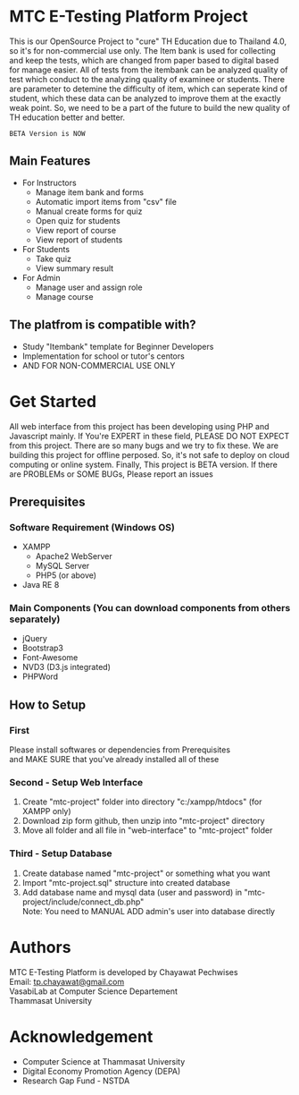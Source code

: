 # MTC E-Testing Platform Project
This is our OpenSource Project to "cure" TH Education due to Thailand 4.0, so it's for non-commercial use only.
The Item bank is used for collecting and keep the tests, which are changed from paper based to digital based for manage easier.
All of tests from the itembank can be analyzed quality of test which conduct to the analyzing quality of examinee or students.
There are parameter to detemine the difficulty of item, which can seperate kind of student, which these data can be analyzed to improve them at the exactly weak point.
So, we need to be a part of the future to build the new quality of TH education better and better.

```
BETA Version is NOW
```

## Main Features
* For Instructors
  * Manage item bank and forms
  * Automatic import items from "csv" file
  * Manual create forms for quiz
  * Open quiz for students
  * View report of course
  * View report of students
* For Students
  * Take quiz
  * View summary result
* For Admin
  * Manage user and assign role
  * Manage course

## The platfrom is compatible with?
* Study "Itembank" template for Beginner Developers
* Implementation for school or tutor's centors
* AND FOR NON-COMMERCIAL USE ONLY

# Get Started
All web interface from this project has been developing using PHP and Javascript mainly.
If You're EXPERT in these field, PLEASE DO NOT EXPECT from this project. There are so many bugs and we try to fix these.
We are building this project for offline perposed. So, it's not safe to deploy on cloud computing or online system.
Finally, This project is BETA version. If there are PROBLEMs or SOME BUGs, Please report an issues

## Prerequisites
### Software Requirement (Windows OS)
* XAMPP
  * Apache2 WebServer
  * MySQL Server
  * PHP5 (or above)
* Java RE 8

### Main Components (You can download components from others separately)
* jQuery
* Bootstrap3
* Font-Awesome
* NVD3 (D3.js integrated)
* PHPWord

## How to Setup

### First
Please install softwares or dependencies from Prerequisites<br>
and MAKE SURE that you've already installed all of these

### Second - Setup Web Interface
1. Create "mtc-project" folder into directory "c:/xampp/htdocs" (for XAMPP only)
2. Download zip form github, then unzip into "mtc-project" directory
3. Move all folder and all file in "web-interface" to "mtc-project" folder

### Third - Setup Database
1. Create database named "mtc-project" or something what you want
2. Import "mtc-project.sql" structure into created database
3. Add database name and mysql data (user and password) in "mtc-project/include/connect_db.php"
<br>Note: You need to MANUAL ADD admin's user into database directly

# Authors
MTC E-Testing Platform is developed by Chayawat Pechwises<br>
Email: tp.chayawat@gmail.com<br>
VasabiLab at Computer Science Departement<br>
Thammasat University

# Acknowledgement
* Computer Science at Thammasat University
* Digital Economy Promotion Agency (DEPA)
* Research Gap Fund - NSTDA
